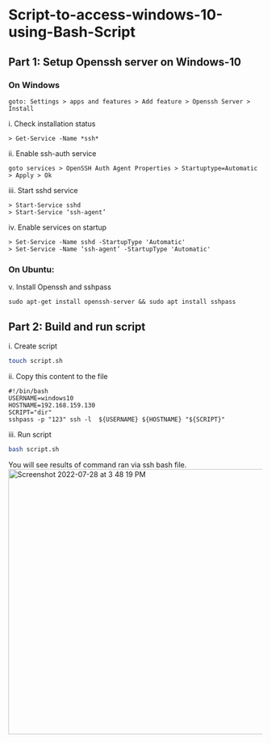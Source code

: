 # Script-to-access-windows-10-using-Bash-Script

## Part 1: Setup Openssh server on Windows-10 
### On Windows
```
goto: Settings > apps and features > Add feature > Openssh Server > 
Install
```
i. Check installation status
```
> Get-Service -Name *ssh* 
```
ii. Enable ssh-auth service
```
goto services > OpenSSH Auth Agent Properties > Startuptype=Automatic > Apply > Ok
```
iii. Start sshd service
```
> Start-Service sshd
> Start-Service ‘ssh-agent’
```
iv. Enable services on startup
```
> Set-Service -Name sshd -StartupType 'Automatic'
> Set-Service -Name ‘ssh-agent’ -StartupType 'Automatic'
```
### On Ubuntu:
v. Install Openssh and sshpass
```
sudo apt-get install openssh-server && sudo apt install sshpass
```

## Part 2: Build and run script
i. Create script
```bash
touch script.sh
```
ii. Copy this content to the file
```
#!/bin/bash
USERNAME=windows10
HOSTNAME=192.168.159.130
SCRIPT="dir"
sshpass -p "123" ssh -l  ${USERNAME} ${HOSTNAME} "${SCRIPT}"
```
iii. Run script
```bash
bash script.sh
```
You will see results of command ran via ssh bash file.
<img width="525" alt="Screenshot 2022-07-28 at 3 48 19 PM" src="https://user-images.githubusercontent.com/105775522/181491853-5bf7ae8c-2124-4d34-aed3-f40678b64f7b.png">

